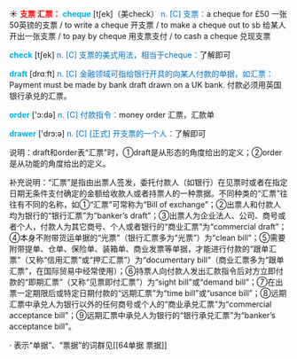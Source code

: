 ☀ <font color="red">**支票 汇票：**</font>
<font color="sky blue">**cheque**</font> [tʃek]（美check）
<font color="#0070c0">n. [C] 支票：</font>a cheque for £50 一张50英镑的支票 / to write a cheque 开支票 / to make a cheque out to sb 给某人开出一张支票 / to pay by cheque 用支票支付 / to cash a cheque 兑现支票

<font color="sky blue">**check**</font> [tʃek] 
<font color="#0070c0">n. [C] 支票的美式用法，相当于cheque：</font>了解即可

<font color="sky blue">**draft**</font> [drɑːft] 
<font color="#0070c0">n. [C] 金融领域可指给银行开具的向某人付款的单据，如汇票：</font>Payment must be made by bank draft drawn on a UK bank. 付款必须用英国银行承兑的汇票。

<font color="sky blue">**order**</font> ['ɔ:də] 
<font color="#0070c0">n. [C] 付款指令：</font>money order 汇票，汇款单

<font color="sky blue">**drawer**</font> ['drɔ:ə] 
<font color="#0070c0">n. [C] [正式] 开支票的一个人：</font>了解即可

说明：draft和order表“汇票”时，①draft是从形态的角度给出的定义；②order是从功能的角度给出的定义。

补充说明：“汇票”是指由出票人签发，委托付款人（如银行）在见票时或者在指定日期无条件支付确定的金额给收款人或者持票人的一种票据。不同种类的“汇票”往往有不同的名称，如①“汇票”可常称为“Bill of exchange”；②出票人和付款人均为银行的“银行汇票”为“banker’s draft”；③出票人为企业法人、公司、商号或者个人，付款人为其它商号、个人或者银行的“商业汇票”为“commercial draft”；④本身不附带货运单据的“光票”（银行汇票多为“光票”）为“clean bill”；⑤需要附带提单、仓单、保险单、装箱单、商业发票等单据，才能进行付款的“跟单汇票”（又称“信用汇票”或“押汇汇票”）为“documentary bill”（商业汇票多为“跟单汇票”，在国际贸易中经常使用）；⑥持票人向付款人发出汇款指令后对方立即付款的“即期汇票”（又称“见票即付汇票”）为“sight bill”或“demand bill”；⑦在出票一定期限后或特定日期付款的“远期汇票”为“time bill”或“usance bill”；⑧远期汇票中承兑人为银行以外的任何商号或个人的“商业承兑汇票”为“commercial acceptance bill”；⑨远期汇票中承兑人为银行的“银行承兑汇票”为“banker’s acceptance bill”。

· 表示“单据”、“票据”的词群见[[64单据 票据]]
